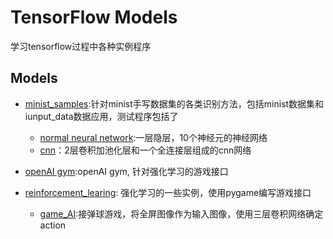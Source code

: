 # TensorFlow Models
学习tensorflow过程中各种实例程序

## Models

- [minist_samples](minist_samples):针对minist手写数据集的各类识别方法，包括minist数据集和iunput_data数据应用，测试程序包括了
  * [normal neural network](minist_samples/normal_nn_minist.py):一层隐层，10个神经元的神经网络
  * [cnn](minist/cnn_minist.py)：2层卷积加池化层和一个全连接层组成的cnn网络 

- [openAI gym](open_ai):openAI gym, 针对强化学习的游戏接口

- [reinforcement_learing](reinforcement_learning_pygame): 强化学习的一些实例，使用pygame编写游戏接口
  * [game_AI](reinforcement_learning_pygame/game_AI.py):接弹球游戏，将全屏图像作为输入图像，使用三层卷积网络确定action
